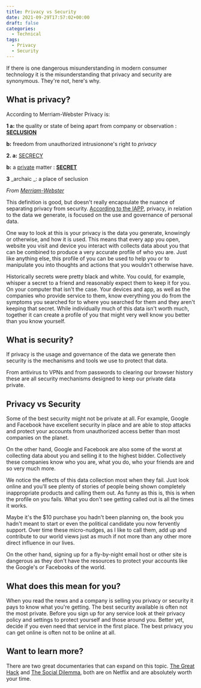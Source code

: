 ```yaml
---
title: Privacy vs Security
date: 2021-09-29T17:57:02+00:00
draft: false
categories:
  - Technical
tags:
  - Privacy
  - Security
---
```


If there is one dangerous misunderstanding in modern consumer technology it is the misunderstanding that privacy and security are synonymous. They're not, here's why.

## What is privacy?

According to Merriam-Webster Privacy is:

**1 a:** the quality or state of being apart from company or observation : **[SECLUSION][1]**

**b:** freedom from unauthorized intrusionone's right to _privacy_

**2. a:** [SECRECY][2]

**b:** a  [private][3] matter : **[SECRET][4]**

**3** _archaic _: a place of seclusion

_From [Merriam-Webster][5]_

This definition is good, but doesn't really encapsulate the nuance of separating privacy from security. [According to the IAPP][6], privacy, in relation to the data we generate, is focused on the use and governance of personal data.

One way to look at this is your privacy is the data you generate, knowingly or otherwise, and how it is used. This means that every app you open, website you visit and device you interact with collects data about you that can be combined to produce a very accurate profile of who you are. Just like anything else, this profile of you can be used to help you or to manipulate you into thoughts and actions that you wouldn't otherwise have.

Historically secrets were pretty black and white. You could, for example, whisper a secret to a friend and reasonably expect them to keep it for you. On your computer that isn't the case. Your devices and app, as well as the companies who provide service to them, know everything you do from the symptoms you searched for to where you searched for them and they aren't keeping that secret. While individually much of this data isn't worth much, together it can create a profile of you that might very well know you better than you know yourself.

## What is security?

If privacy is the usage and governance of the data we generate then security is the mechanisms and tools we use to protect that data.

From antivirus to VPNs and from passwords to clearing our browser history these are all security mechanisms designed to keep our private data private.

## Privacy vs Security

Some of the best security might not be private at all. For example, Google and Facebook have excellent security in place and are able to stop attacks and protect your accounts from unauthorized access better than most companies on the planet.

On the other hand, Google and Facebook are also some of the worst at collecting data about you and selling it to the highest bidder. Collectively these companies know who you are, what you do, who your friends are and so very much more.

We notice the effects of this data collection most when they fail. Just look online and you'll see plenty of stories of people being shown completely inappropriate products and calling them out. As funny as this is, this is when the profile on you fails. What you don't see getting called out is all the times it works.

Maybe it's the $10 purchase you hadn't been planning on, the book you hadn't meant to start or even the political candidate you now fervently support. Over time these micro-nudges, as I like to call them, add up and contribute to our world views just as much if not more than any other more direct influence in our lives.

On the other hand, signing up for a fly-by-night email host or other site is dangerous as they don't have the resources to protect your accounts like the Google's or Facebooks of the world.

## What does this mean for you?

When you read the news and a company is selling you privacy or security it pays to know what you're getting. The best security available is often not the most private. Before you sign up for any service look at their privacy policy and settings to protect yourself and those around you. Better yet, decide if you even need that service in the first place. The best privacy you can get online is often not to be online at all.

## Want to learn more?

There are two great documentaries that can expand on this topic. [The Great Hack][7] and [The Social Dilemma][8], both are on Netflix and are absolutely worth your time.

 [1]: https://www.merriam-webster.com/dictionary/seclusion
 [2]: https://www.merriam-webster.com/dictionary/secrecy
 [3]: https://www.merriam-webster.com/dictionary/private
 [4]: https://www.merriam-webster.com/dictionary/secret
 [5]: https://www.merriam-webster.com/dictionary/privacy
 [6]: https://iapp.org/about/what-is-privacy/
 [7]: https://www.netflix.com/title/80117542
 [8]: https://www.netflix.com/title/81254224